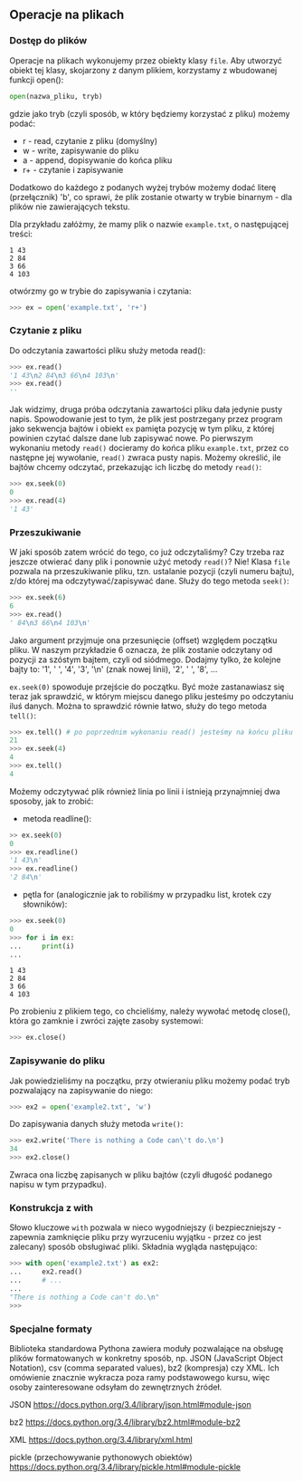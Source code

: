 ## Operacje na plikach

### Dostęp do plików

Operacje na plikach wykonujemy przez obiekty klasy `file`. Aby utworzyć obiekt
tej klasy, skojarzony z danym plikiem, korzystamy z wbudowanej funkcji open():
```python
open(nazwa_pliku, tryb)
```
gdzie jako tryb (czyli sposób, w który będziemy korzystać z pliku) możemy podać:

* r - read, czytanie z pliku (domyślny)
* w - write, zapisywanie do pliku
* a - append, dopisywanie do końca pliku
* r+ - czytanie i zapisywanie

Dodatkowo do każdego z podanych wyżej trybów możemy dodać literę (przełącznik)
'b', co sprawi, że plik zostanie otwarty w trybie binarnym - dla plików nie
zawierających tekstu.

Dla przykładu załóżmy, że mamy plik o nazwie `example.txt`, o następującej
treści:
```
1 43
2 84
3 66
4 103
```
otwórzmy go w trybie do zapisywania i czytania:
```python
>>> ex = open('example.txt', 'r+')
```
### Czytanie z pliku

Do odczytania zawartości pliku służy metoda read():
```python
>>> ex.read()
'1 43\n2 84\n3 66\n4 103\n'
>>> ex.read()
''
````
Jak widzimy, druga próba odczytania zawartości pliku dała jedynie pusty napis.
Spowodowanie jest to tym, że plik jest postrzegany przez program jako sekwencja
bajtów i obiekt `ex` pamięta pozycję w tym pliku, z której powinien czytać dalsze
dane lub zapisywać nowe. Po pierwszym wykonaniu metody `read()` docieramy do
końca pliku `example.txt`, przez co następne jej wywołanie, `read()` zwraca pusty
napis. Możemy określić, ile bajtów chcemy odczytać, przekazując ich liczbę do
metody `read()`:
```python
>>> ex.seek(0)
0
>>> ex.read(4)
'1 43'
```

### Przeszukiwanie

W jaki sposób zatem wrócić do tego, co już odczytaliśmy? Czy trzeba raz jeszcze
otwierać dany plik i ponownie użyć metody `read()`? Nie! Klasa `file` pozwala na
przeszukiwanie pliku, tzn. ustalanie pozycji (czyli numeru bajtu), z/do której
ma odczytywać/zapisywać dane. Służy do tego metoda `seek()`:
```python
>>> ex.seek(6)
6
>>> ex.read()
' 84\n3 66\n4 103\n'
```
Jako argument przyjmuje ona przesunięcie (offset) względem początku pliku. W
naszym przykładzie 6 oznacza, że plik zostanie odczytany od pozycji za szóstym
bajtem, czyli od siódmego. Dodajmy tylko, że kolejne bajty to:
'1', ' ', '4', '3', '\n' (znak nowej linii), '2', ' ', '8', ...

`ex.seek(0)` spowoduje przejście do początku. Być może zastanawiasz się
teraz jak sprawdzić, w którym miejscu danego pliku jesteśmy po odczytaniu
iluś danych. Można to sprawdzić równie łatwo, służy do tego metoda `tell()`:
```python
>>> ex.tell() # po poprzednim wykonaniu read() jesteśmy na końcu pliku
21
>>> ex.seek(4)
4
>>> ex.tell()
4
```
Możemy odczytywać plik również linia po linii i istnieją przynajmniej dwa
sposoby, jak to zrobić:

* metoda readline():
```python
>> ex.seek(0)
0
>>> ex.readline()
'1 43\n'
>>> ex.readline()
'2 84\n'
```
* pętla for (analogicznie jak to robiliśmy w przypadku list, krotek czy
  słowników):
```python
>>> ex.seek(0)
0
>>> for i in ex:
...     print(i)
...
```
```
1 43
2 84
3 66
4 103
```
Po zrobieniu z plikiem tego, co chcieliśmy, należy wywołać metodę close(),
która go zamknie i zwróci zajęte zasoby systemowi:
```python
>>> ex.close()
```

### Zapisywanie do pliku

Jak powiedzieliśmy na początku, przy otwieraniu pliku możemy podać tryb
pozwalający na zapisywanie do niego:
```python
>>> ex2 = open('example2.txt', 'w')
```
Do zapisywania danych służy metoda `write()`:
```python
>>> ex2.write('There is nothing a Code can\'t do.\n')
34
>>> ex2.close()
```
Zwraca ona liczbę zapisanych w pliku bajtów (czyli długość podanego napisu w
tym przypadku).


### Konstrukcja z with

Słowo kluczowe `with` pozwala w nieco wygodniejszy (i bezpieczniejszy - zapewnia
zamknięcie pliku przy wyrzuceniu wyjątku - przez co jest zalecany) sposób
obsługiwać pliki. Składnia wygląda następująco:
```python
>>> with open('example2.txt') as ex2:
...     ex2.read()
...     # ...
...
"There is nothing a Code can't do.\n"
>>>
```

### Specjalne formaty

Biblioteka standardowa Pythona zawiera moduły pozwalające na obsługę plików
formatowanych w konkretny sposób, np. JSON (JavaScript Object Notation), csv
(comma separated values), bz2 (kompresja) czy XML. Ich omówienie znacznie
wykracza poza ramy podstawowego kursu, więc osoby zainteresowane odsyłam do
zewnętrznych źródeł.

JSON
https://docs.python.org/3.4/library/json.html#module-json

bz2
https://docs.python.org/3.4/library/bz2.html#module-bz2

XML
https://docs.python.org/3.4/library/xml.html

pickle (przechowywanie pythonowych obiektów)
https://docs.python.org/3.4/library/pickle.html#module-pickle
